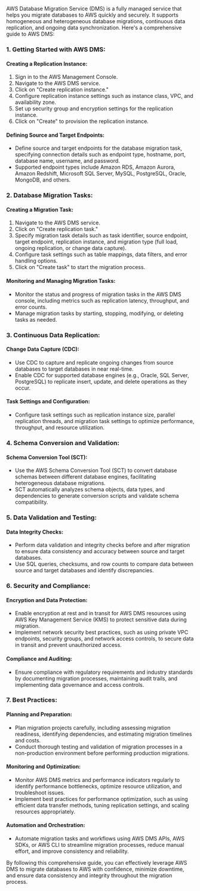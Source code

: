 AWS Database Migration Service (DMS) is a fully managed service that helps you migrate databases to AWS quickly and securely. It supports homogeneous and heterogeneous database migrations, continuous data replication, and ongoing data synchronization. Here's a comprehensive guide to AWS DMS:

### 1. Getting Started with AWS DMS:

#### Creating a Replication Instance:
1. Sign in to the AWS Management Console.
2. Navigate to the AWS DMS service.
3. Click on "Create replication instance."
4. Configure replication instance settings such as instance class, VPC, and availability zone.
5. Set up security group and encryption settings for the replication instance.
6. Click on "Create" to provision the replication instance.

#### Defining Source and Target Endpoints:
- Define source and target endpoints for the database migration task, specifying connection details such as endpoint type, hostname, port, database name, username, and password.
- Supported endpoint types include Amazon RDS, Amazon Aurora, Amazon Redshift, Microsoft SQL Server, MySQL, PostgreSQL, Oracle, MongoDB, and others.

### 2. Database Migration Tasks:

#### Creating a Migration Task:
1. Navigate to the AWS DMS service.
2. Click on "Create replication task."
3. Specify migration task details such as task identifier, source endpoint, target endpoint, replication instance, and migration type (full load, ongoing replication, or change data capture).
4. Configure task settings such as table mappings, data filters, and error handling options.
5. Click on "Create task" to start the migration process.

#### Monitoring and Managing Migration Tasks:
- Monitor the status and progress of migration tasks in the AWS DMS console, including metrics such as replication latency, throughput, and error counts.
- Manage migration tasks by starting, stopping, modifying, or deleting tasks as needed.

### 3. Continuous Data Replication:

#### Change Data Capture (CDC):
- Use CDC to capture and replicate ongoing changes from source databases to target databases in near real-time.
- Enable CDC for supported database engines (e.g., Oracle, SQL Server, PostgreSQL) to replicate insert, update, and delete operations as they occur.

#### Task Settings and Configuration:
- Configure task settings such as replication instance size, parallel replication threads, and migration task settings to optimize performance, throughput, and resource utilization.

### 4. Schema Conversion and Validation:

#### Schema Conversion Tool (SCT):
- Use the AWS Schema Conversion Tool (SCT) to convert database schemas between different database engines, facilitating heterogeneous database migrations.
- SCT automatically analyzes schema objects, data types, and dependencies to generate conversion scripts and validate schema compatibility.

### 5. Data Validation and Testing:

#### Data Integrity Checks:
- Perform data validation and integrity checks before and after migration to ensure data consistency and accuracy between source and target databases.
- Use SQL queries, checksums, and row counts to compare data between source and target databases and identify discrepancies.

### 6. Security and Compliance:

#### Encryption and Data Protection:
- Enable encryption at rest and in transit for AWS DMS resources using AWS Key Management Service (KMS) to protect sensitive data during migration.
- Implement network security best practices, such as using private VPC endpoints, security groups, and network access controls, to secure data in transit and prevent unauthorized access.

#### Compliance and Auditing:
- Ensure compliance with regulatory requirements and industry standards by documenting migration processes, maintaining audit trails, and implementing data governance and access controls.

### 7. Best Practices:

#### Planning and Preparation:
- Plan migration projects carefully, including assessing migration readiness, identifying dependencies, and estimating migration timelines and costs.
- Conduct thorough testing and validation of migration processes in a non-production environment before performing production migrations.

#### Monitoring and Optimization:
- Monitor AWS DMS metrics and performance indicators regularly to identify performance bottlenecks, optimize resource utilization, and troubleshoot issues.
- Implement best practices for performance optimization, such as using efficient data transfer methods, tuning replication settings, and scaling resources appropriately.

#### Automation and Orchestration:
- Automate migration tasks and workflows using AWS DMS APIs, AWS SDKs, or AWS CLI to streamline migration processes, reduce manual effort, and improve consistency and reliability.

By following this comprehensive guide, you can effectively leverage AWS DMS to migrate databases to AWS with confidence, minimize downtime, and ensure data consistency and integrity throughout the migration process.